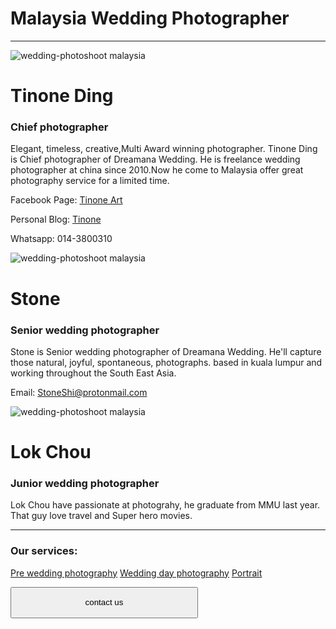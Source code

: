 # Malaysia Wedding Photographer
------------------
![wedding-photoshoot malaysia](/wsi-imageoptim-me1-1400x787.jpg)

# Tinone Ding
### Chief photographer
Elegant, timeless, creative,Multi Award winning photographer. Tinone Ding is Chief photographer of Dreamana Wedding. He is freelance wedding photographer at china since 2010.Now he come to Malaysia offer great photography service for a limited time.

Facebook Page: [Tinone Art](https://www.facebook.com/tinoneart/)

Personal Blog: [Tinone](http://tinone.lofter.com/)

Whatsapp: 014-3800310


![wedding-photoshoot malaysia](/shitou-1400x1400.jpg)

# Stone
### Senior wedding photographer
Stone is  Senior wedding photographer of Dreamana Wedding. He'll capture those natural, joyful, spontaneous, photographs. based in kuala lumpur and working throughout the South East Asia.

Email: StoneShi@protonmail.com



![wedding-photoshoot malaysia](/linkedin-1400x1400.png)

# Lok Chou
### Junior wedding photographer
Lok Chou have passionate at photograhy, he graduate from MMU last year. That guy love travel and Super hero movies.



--------------------
### Our services:
[Pre wedding photography](/pre-wedding-photography)
[Wedding day photography](/wedding-day-photography)
[Portrait](/portrait-photography)

<a href="/join-dreamana/"><button style="width:300px;height:50px;">contact us</button></a>


